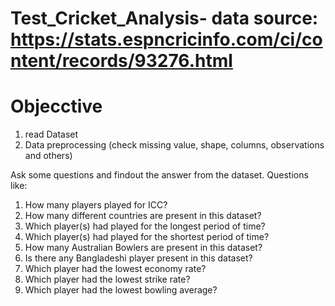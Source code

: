 # Test_Cricket_Analysis- data source: https://stats.espncricinfo.com/ci/content/records/93276.html 
# Objecctive
1. read Dataset
2. Data preprocessing (check missing value, shape, columns, observations and others)



Ask some questions and findout the answer from the dataset. Questions like:
1. How many players played for ICC?
2. How many different countries are present in this dataset? 
3. Which player(s) had played for the longest period of time?
4. Which player(s) had played for the shortest period of time?
5. How many Australian Bowlers are present in this dataset?
6. Is there any Bangladeshi player present in this dataset?
7. Which player had the lowest economy rate?
8. Which player had the lowest strike rate?
9. Which player had the lowest bowling average?
